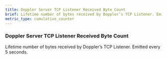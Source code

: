 ```yaml
---
title: Doppler Server TCP Listener Received Byte Count
brief: Lifetime number of bytes received by Doppler’s TCP Listener. Emitted every 5 seconds.
metric_type: cumulative_counter
---
```


### Doppler Server TCP Listener Received Byte Count

Lifetime number of bytes received by Doppler’s TCP Listener. Emitted every 5 seconds.